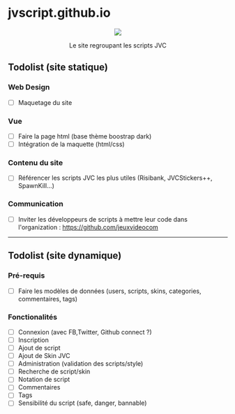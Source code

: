 # jvscript.github.io

<p align="center">
<img src='http://puu.sh/tjAVC/4574a31cbf.png' /> 
</p>
<p align="center">
Le site regroupant les scripts JVC
</p>

## Todolist (site statique)

### Web Design 

- [ ] Maquetage du site

### Vue 

- [ ] Faire la page html (base thème boostrap dark)
- [ ] Intégration de la maquette (html/css)

### Contenu du site

- [ ] Référencer les scripts JVC les plus utiles (Risibank, JVCStickers++, SpawnKill...)

### Communication

- [ ] Inviter les développeurs de scripts à mettre leur code dans l'organization : https://github.com/jeuxvideocom 

----------

## Todolist (site dynamique)

### Pré-requis

- [ ] Faire les modèles de données (users, scripts, skins, categories, commentaires, tags)

### Fonctionalités 

- [ ] Connexion (avec FB,Twitter, Github connect ?)
- [ ] Inscription
- [ ] Ajout de script 
- [ ] Ajout de Skin JVC
- [ ] Administration (validation des scripts/style)
- [ ] Recherche de script/skin
- [ ] Notation de script
- [ ] Commentaires 
- [ ] Tags
- [ ] Sensibilité du script (safe, danger, bannable)

